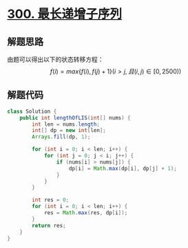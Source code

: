 # [300. 最长递增子序列](https://leetcode-cn.com/problems/longest-increasing-subsequence/)

## 解题思路

由题可以得出以下的状态转移方程：
$$
f(i) = max \{ f(i), f(j) + 1\} (i > j,且 (i, j)\in[0, 2500))
$$

## 解题代码

```java
class Solution {
    public int lengthOfLIS(int[] nums) {
        int len = nums.length;
        int[] dp = new int[len];
        Arrays.fill(dp, 1);

        for (int i = 0; i < len; i++) {
            for (int j = 0; j < i; j++) {
                if (nums[i] > nums[j]) {
                    dp[i] = Math.max(dp[i], dp[j] + 1);
                }
            }
        }

        int res = 0;
        for (int i = 0; i < len; i++) {
            res = Math.max(res, dp[i]);
        }
        return res;
    }
}
```

